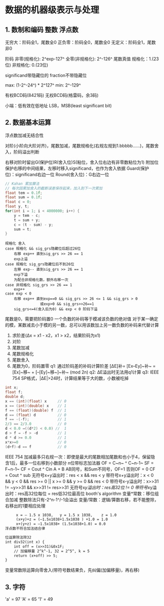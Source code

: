# 数据的机器级表示与处理
## 1. 数制和编码 整数 浮点数
无穷大：阶码全1，尾数全0
正负零：阶码全0，尾数全0
无定义：阶码全1，尾数非0

阶码
非零(规格化): 2^exp-127^
全零(非规格化): 2^-126^
尾数真值
规格化：1.(23位)
非规格化: 0.(23位)

significand带隐藏位的
fraction不带隐藏位

max: (1-2^-24^) * 2^127^
min: 2^-129^

有权BCD码(8421码)
无权BCD码(格雷码，余3码)

小端：低有效在低地址
LSB，MSB(least significant bit)

## 2. 数据基本运算
浮点数加减无结合性  

对阶(小阶向大阶对齐)，尾数加减，尾数规格化(右规左规到1.bbbbb……)，尾数舍入，阶码溢出判断

右移对阶时留出G(保护位)R(舍入位)S(粘位，舍入位右边有非零数粘位为1)
附加位保护右移的中间结果，左移时移入significand，也作为舍入依据
Guard(保护位)：significand右边一位
Round(舍入位)：G右边一位
```c
// Kahan 累加算法
// 每次因累加舍入的截断误差保存起来，加入到下一次累加
float tem = 0.1f;
float sum = 0.1f;
float c = 0;
float y, t;
for(int i = 1; i < 4000000; i++) {
    y = tem - c;
    t = sum + y;
    c = (t - sum) - y;
    sum = t;
}
```
```
规格化 舍入
case 规格化 && sig_grs隐藏位后超过26位
    右移 exp++ 直到sig_grs >> 26 == 1
    exp上溢
case 规格化 sig_grs隐藏位后不到26位
    左移 exp-- 直到sig_grs >> 26 == 1
    exp下溢
    为配合非规格化数，额外右移一次
case 非规格化 sig_grs >> 26 == 1
    exp++
case exp < 0
    右移 exp++ 直到exp==0 && sig_grs >> 26 <= 1 && sig_grs > 0
                或exp>0 && sig_grs>>26==1
    sig_grs<=4(舍入后为0) && exp < 0 阶码下溢
```
尾数是0，需要把阶码置0
一个负数的补码等于模减该负数的绝对值
对于某一确定的模，某数减去小于模的另一数，总可以用该数加上另一数负数的补码来代替计算
1. 求阶差(Δx = x1 - x2，x1 > x2，结果阶码为x1)
2. 对阶
3. 尾数加减
4. 尾数规格化
5. 尾数舍入
6. 尾数为0，阶码置零
q1: 通过阶码差的补码计算阶差
    [ΔE]补= [Ex–Ey]~补~ = [Ex]~移~ + [–[Ey]~移~]~补~   (mod 2n)
q2: ΔE溢出时无法用q1计算
q3: IEEE 754 SP格式，|ΔE|>24时，计算结果等于大的数，小数被吃掉
```cpp
int x;
float f;
double d;
x == (int)(float) x     // 0
x == (int)(double) x    // 1
f == (float)(double) f  // 1
d == (float) d          // 0
f == -(-f);             // 1
2/3 == 2/3.0            // 0
d < 0.0 ⇒((d*2) < 0.0) //  1  
d > f ⇒ -f > -d         // 1
d * d >= 0.0            // 1
x*x>=0                  // 0
(d+f)-d == f            // 0
```
IEEE 754 加减最多只右规一次：即使是最大的尾数相加尾数和也小于4，保留隐含1后，最多一位右移到小数部分
n位带标志加法器
OF = C~n~ ^ C~n-1~
SF = F~n-1~
CF = Cout ^ Cin
A + B
AB同号，和Sum不同号，OF=1 否则OF = 0
CF = Cout ^ sub
无符号x+y溢出时：res < x && res < y
带符号x+y溢出时：x < 0 && y < 0 && res >= 0 || x >= 0 && y >= 0 && res < 0
带符号x-y溢出时：x>>31 != ~y>>31 && x>>31 != res>>31
无符号x*y溢出时：res高32位 != 0
带符号x*y溢出时：res高32位每位 = res低32位最高位
booth's algorithm
变量*常数：移位组合加减
整数除法只有-2^n-1^/-1会溢出
变量/常数：逻辑/算数右移，若不能整除，右移出的1要相应处理
```txt
     x = – 1.5 x 1038,   y = 1.5 x 1038,    z = 1.0
     (x+y)+z = (–1.5x1038+1.5x1038 ) +1.0 = 1.0
     x+(y+z) = –1.5x1038+ (1.5x1038+1.0) = 0.0
浮点数不符合加法结合律
```
```txt
位运算除法除32
int div32(int x) {
    int off = (x>>31)&0x1F;
    // 加偏移量 2^k^-1, 32 = 2^5^, k = 5
    return (x+off) >> 5;
}
```
变量常数除运算向零舍入(带符号数结果负，先纠偏(加偏移量)，再右移)
## 3. 字符
'a' = 97
'A' = 65
'1' = 49